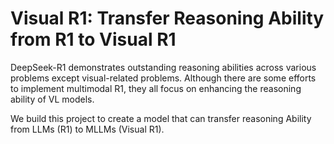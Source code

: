 # Visual R1: Transfer Reasoning Ability from R1 to Visual R1

DeepSeek-R1 demonstrates outstanding reasoning abilities across various problems except visual-related problems. Although there are some efforts to implement multimodal R1, they all focus on enhancing the reasoning ability of VL models. 

We build this project to create a model that can transfer reasoning Ability from LLMs (R1) to MLLMs (Visual R1).
